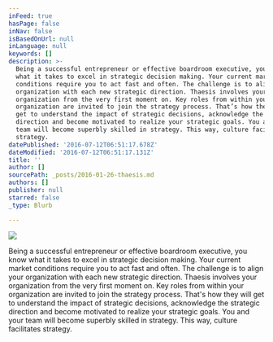```yaml
---
inFeed: true
hasPage: false
inNav: false
isBasedOnUrl: null
inLanguage: null
keywords: []
description: >-
  Being a successful entrepreneur or effective boardroom executive, you know
  what it takes to excel in strategic decision making. Your current market
  conditions require you to act fast and often. The challenge is to align your
  organization with each new strategic direction. Thaesis involves your
  organization from the very first moment on. Key roles from within your
  organization are invited to join the strategy process. That’s how they will
  get to understand the impact of strategic decisions, acknowledge the strategic
  direction and become motivated to realize your strategic goals. You and your
  team will become superbly skilled in strategy. This way, culture facilitates
  strategy. 
datePublished: '2016-07-12T06:51:17.678Z'
dateModified: '2016-07-12T06:51:17.131Z'
title: ''
author: []
sourcePath: _posts/2016-01-26-thaesis.md
authors: []
publisher: null
starred: false
_type: Blurb

---
```

![](https://the-grid-user-content.s3-us-west-2.amazonaws.com/eea28858-d7ff-4169-baa9-edc226555ead.JPG)

Being a successful entrepreneur or effective boardroom executive, you know what it takes to excel in strategic decision making. Your current market conditions require you to act fast and often. The challenge is to align your organization with each new strategic direction. Thaesis involves your organization from the very first moment on. Key roles from within your organization are invited to join the strategy process. That's how they will get to understand the impact of strategic decisions, acknowledge the strategic direction and become motivated to realize your strategic goals. You and your team will become superbly skilled in strategy. This way, culture facilitates strategy.